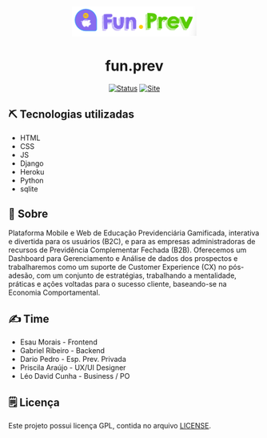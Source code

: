 <p align="center">
  <a href="" rel="noopener">
 <img src="readmecontent\logo.png" alt="Project logo" width=250px></a>
</p>

<div align="center">
<h1> fun.prev </h1>
</div>
<div align="center">

[![Status](https://img.shields.io/badge/status-active-success.svg)]()
[![Site](https://img.shields.io/badge/Clique%20me-%20para%20visualizar%20a%20plataforma-brightgreen)](https://funprev.herokuapp.com/)

</div>

## ⛏️ Tecnologias utilizadas
* HTML
* CSS
* JS
* Django
* Heroku
* Python
* sqlite

## 🧐 Sobre
Plataforma Mobile e Web de Educação Previdenciária Gamificada, interativa e divertida para os usuários (B2C), e para as empresas administradoras de recursos de Previdência Complementar Fechada (B2B). Oferecemos um Dashboard para Gerenciamento e Análise de dados dos prospectos e trabalharemos como um suporte de Customer Experience (CX) no pós-adesão, com um conjunto de estratégias, trabalhando a mentalidade, práticas e ações voltadas para o sucesso cliente, baseando-se na Economia Comportamental.

## ✍️ Time
* Esau Morais - Frontend
* Gabriel Ribeiro - Backend
* Dario Pedro - Esp. Prev. Privada
* Priscila Araújo - UX/UI Designer
* Léo David Cunha - Business / PO

## 🗒 Licença
Este projeto possui licença GPL, contida no arquivo  [LICENSE](/LICENSE.gpl).
